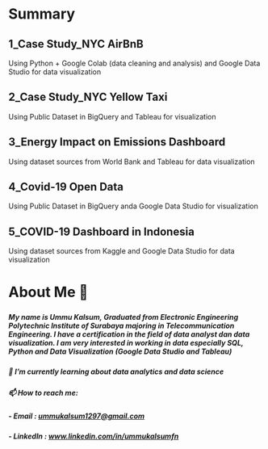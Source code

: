 # Summary
## 1_Case Study_NYC AirBnB
Using Python + Google Colab (data cleaning and analysis) and Google Data Studio for data visualization

## 2_Case Study_NYC Yellow Taxi
Using Public Dataset in BigQuery and Tableau for visualization

## 3_Energy Impact on Emissions Dashboard
Using dataset sources from World Bank and Tableau for data visualization

## 4_Covid-19 Open Data
Using Public Dataset in BigQuery anda Google Data Studio for visualization

## 5_COVID-19 Dashboard in Indonesia
Using dataset sources from Kaggle and Google Data Studio for data visualization






# About Me 👋 

##### 
##### My name is Ummu Kalsum, Graduated from Electronic Engineering Polytechnic Institute of Surabaya majoring in Telecommunication Engineering. I have a certification in the field of data analyst dan data visualization. I am very interested in working in data especially SQL, Python and Data Visualization (Google Data Studio and Tableau)

##### 📓 I’m currently learning about data analytics and data science
##### 📫 How to reach me: 
##### - Email    : ummukalsum1297@gmail.com
##### - LinkedIn : www.linkedin.com/in/ummukalsumfn



